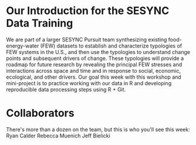 # Our Introduction for the SESYNC Data Training

We are part of a larger SESYNC Pursuit team synthesizing existing food-energy-water (FEW) datasets to establish and characterize typologies of FEW systems in the U.S., and then use the typologies to understand change points and subsequent drivers of change. These typologies will provide a roadmap for future research by revealing the principal FEW stresses and interactions across space and time and in response to social, economic, ecological, and other drivers.
Our goal this week with this workshop and mini-project is to practice working with our data in R and developing reproducible data processing steps using R + Git.

# Collaborators
There's more than a dozen on the team, but this is who you'll see this week:
Ryan Calder
Rebecca Muenich
Jeff Bielicki
